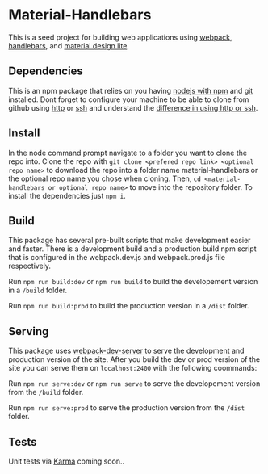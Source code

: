 # Material-Handlebars

This is a seed project for building web applications using [webpack](https://webpack.js.org/), [handlebars](http://handlebarsjs.com/), and [material design lite](https://github.com/google/material-design-lite).

## Dependencies

This is an npm package that relies on you having [nodejs with npm](https://nodejs.org) and [git](https://git-scm.com/) installed. Dont forget to configure your machine to be able to clone from github using [http](https://help.github.com/articles/cloning-a-repository/) or [ssh](https://help.github.com/articles/connecting-to-github-with-ssh/) and understand the [difference in using http or ssh](https://help.github.com/articles/which-remote-url-should-i-use/).

## Install

In the node command prompt navigate to a folder you want to clone the repo into. Clone the repo with `git clone <prefered repo link> <optional repo name>` to download the repo into a folder name material-handlebars or the optional repo name you chose when cloning. Then, `cd <material-handlebars or optional repo name>` to move into the repository folder. To install the dependencies just `npm i`.

## Build

This package has several pre-built scripts that make development easier and faster. There is a development build and a production build npm script that is configured in the webpack.dev.js and webpack.prod.js file respectively.

Run `npm run build:dev` or `npm run build` to build the developement version in a `/build` folder.

Run `npm run build:prod` to build the production version in a `/dist` folder.

## Serving

This package uses [webpack-dev-server](https://github.com/webpack/webpack-dev-server) to serve the development and production version of the site. After you build the dev or prod version of the site you can serve them on `localhost:2400` with the following coommands:

Run `npm run serve:dev` or `npm run serve` to serve the developement version from the `/build` folder.

Run `npm run serve:prod` to serve the production version from the `/dist` folder.

## Tests

Unit tests via [Karma](https://karma-runner.github.io) coming soon..
